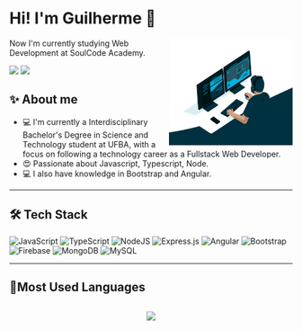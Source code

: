 

<!--
Here are some ideas to get you started:

- 🔭 I’m currently working on ...
- 🌱 I’m currently learning ...
- 👯 I’m looking to collaborate on ...
- 🤔 I’m looking for help with ...
- 💬 Ask me about ...
- 📫 How to reach me: ...
- 😄 Pronouns: ...
- ⚡ Fun fact: ...
-->
<h1>Hi! I'm Guilherme 👋</h1>

<img align="right" src="https://github.com/MeIzSaiPranav/MeIzSaiPranav/blob/main/gifs/multi.gif"  width='220' height="190" />

 Now I'm currently studying Web Development at SoulCode Academy.
 
 <a href="https://www.linkedin.com/in/guilherme-guimarães-jacobina-monteiro-559365216/"><img src="https://img.shields.io/badge/linkedin-0077B5.svg?style=for-the-badge&logo=linkedin&logoColor=white"></a>
<a href="mailto:gui.gjacobina@gmail.com"><img src="https://img.shields.io/badge/e‑mail-D14836.svg?style=for-the-badge&logo=GMail&logoColor=white"></a>



##  ✨ About me

<ul>
  <li>
     💻 I'm currently a Interdisciplinary Bachelor's Degree in Science and Technology student  at UFBA, with a focus on following a technology career as a Fullstack Web Developer.
  </li>
    <li>😍 Passionate about Javascript, Typescript, Node.</li>
   <li>💻 I also have knowledge in Bootstrap and Angular.</li>
  </ul>
  

---

## 🛠 Tech Stack


![JavaScript](https://img.shields.io/badge/javascript-%23323330.svg?style=for-the-badge&logo=javascript&logoColor=%23F7DF1E)
![TypeScript](https://img.shields.io/badge/typescript-%23007ACC.svg?style=for-the-badge&logo=typescript&logoColor=white)
![NodeJS](https://img.shields.io/badge/node.js-6DA55F?style=for-the-badge&logo=node.js&logoColor=white)
![Express.js](https://img.shields.io/badge/express.js-%23404d59.svg?style=for-the-badge&logo=express&logoColor=%2361DAFB)
![Angular](https://img.shields.io/badge/angular-%23DD0031.svg?style=for-the-badge&logo=angular&logoColor=white)
![Bootstrap](https://img.shields.io/badge/bootstrap-%23563D7C.svg?style=for-the-badge&logo=bootstrap&logoColor=white)
![Firebase](https://img.shields.io/badge/firebase-%23039BE5.svg?style=for-the-badge&logo=firebase)
![MongoDB](https://img.shields.io/badge/MongoDB-%234ea94b.svg?style=for-the-badge&logo=mongodb&logoColor=white)
![MySQL](https://img.shields.io/badge/mysql-%2300f.svg?style=for-the-badge&logo=mysql&logoColor=white)


---

## 📝Most Used Languages

<div style= "display: flex; justify-content: center; align-items: center">
 <div align="center">
 <a href="https://github.com/Guimonteirol">
   <p align="center"><img src="https://github-readme-stats.vercel.app/api/top-langs/?username=Guimonteirol&hide=html&layout=compact&theme=dark"/></p>
      </div> 
 
     

